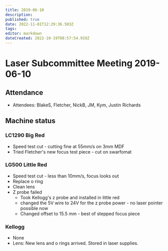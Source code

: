 ```yaml
---
title: 2019-06-10
description: 
published: true
date: 2022-11-01T12:29:36.503Z
tags: 
editor: markdown
dateCreated: 2022-10-19T08:57:54.919Z
---
```


# Laser Subcommittee Meeting 2019-06-10

## Attendance

* Attendees: BlakeS, Fletcher, NickB, JM, Kym, Justin Richards

## Machine status

### LC1290 Big Red

* Speed test cut - cutting fine at 55mm/s on 3mm MDF
* Tried Fletcher's new focus test piece - cut on swarfomat

### LG500 Little Red

* Speed test cut - less than 10mm/s, focus looks out
* Replace o ring
* Clean lens
* Z probe failed
  * Took Kellogg's z probe and installed in little red
  * changed the 5V wire to 24V for the z probe power - no laser pointer possible now
  * Changed offset to 15.5 mm - best of stepped focus piece

### Kellogg
* None
* Lens: New lens and o rings arrived. Stored in laser supplies.
